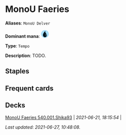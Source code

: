 # MonoU Faeries

**Aliases**: `MonoU Delver`

**Dominant mana**: <img src="../resources/images/mana/U.png" width="25"/>

**Type**: `Tempo`

**Description**: TODO.

## **Staples**



## **Frequent cards**



## **Decks**

[MonoU Faeries 540.001.Shika93](https://deckstats.net/decks/78813/2118921-monou-faeries-540-001) | *2021-06-21, 18:15:54* |   


*Last updated: 2021-06-27, 10:48:08.*
